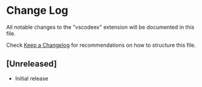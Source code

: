 # Change Log
All notable changes to the "vscodeex" extension will be documented in this file.

Check [Keep a Changelog](http://keepachangelog.com/) for recommendations on how to structure this file.

## [Unreleased]
- Initial release